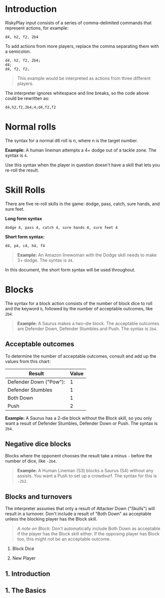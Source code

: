 
# Introduction

RiskyPlay input consists of a series of comma-delimited commands that represent actions, for example:
```
d4, h2, f2, 2b4
```

To add actions from more players, replace the comma separating them with a semicolon.
```
d4, h2, f2, 2b4;
d4;
d4, f2, f2;
```
> This example would be interpreted as actions from three different players.

The interpreter ignores whitespace and line breaks, so the code above could be rewritten as:

```
d4,h2,f2,2b4;4;d4,f2,f2
```

# Normal rolls

The syntax for a normal d6 roll is n, where n is the target number.

**Example:** A human lineman attempts a 4+ dodge out of a tackle zone. The syntax is ``4``.

Use this syntax when the player in question doesn't have a skill that lets you re-roll the result.

# Skill Rolls
There are five re-roll skills in the game: dodge, pass, catch, sure hands, and sure feet.

**Long form syntax**
```
dodge 4, pass 4, catch 4, sure hands 4, sure feet 4
```

**Short form syntax:**
```
d4, p4, c4, h4, f4
```

> **Example:** An Amazon linewoman with the Dodge skill needs to make 3+ dodge. The syntax is `d4`.

In this document, the short form syntax will be used throughout.

# Blocks
The syntax for a block action consists of the number of block dice to roll and the keyword `b`, followed by the number of acceptable outcomes, like `2b4`.

> **Example:** A Saurus makes a two-die block. The acceptable outcomes are Defender Down, Defender Stumbles and Push. The syntax is `2b4`.

## Acceptable outcomes
To determine the number of acceptable outcomes, consult and add up the values from this chart:

|Result|Value|
|-|-|
|Defender Down ("Pow"): | 1 |
|Defender Stumbles | 1 |
|Both Down | 1 |
|Push | 2 |

**Example:** A Saurus has a 2-die block without the Block skill, so you only want a result of Defender Stumbles, Defender Down or Push. The syntax is `2b4`.

## Negative dice blocks
Blocks where the opponent chooses the result take a minus `-` before the number of dice, like `-2b4`.

> **Example:** A Human Lineman (S3) blocks a Saurus (S4) without any assists. You want a Push to set up a crowdsurf. The syntax for this is `-2b2`.

## Blocks and turnovers
The interpreter assumes that only a result of Attacker Down ("Skulls") will result in a turnover. Don't include a result of "Both Down" as acceptable unless the blocking player has the Block skill.

> *A note on Block:* Don't automatically include Both Down as acceptable if the player has the Block skill either. If the opposing player has Block too, this might not be an acceptable outcome.





1. Block Dice


1. New Player

## 1. Introduction

## 1. The Basics


